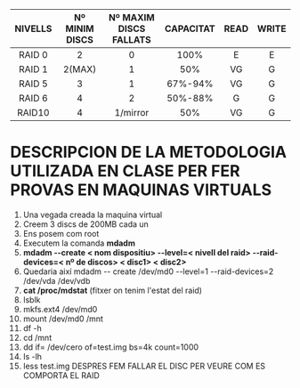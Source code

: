 | NIVELLS | Nº MINIM DISCS | Nº MAXIM DISCS FALLATS | CAPACITAT | READ | WRITE |
| :-----: | :------------: | :--------------------: | :-------: | :--: | :---: | 
| RAID 0  |       2        |         0              |    100%   |  E   |   E   |
| RAID 1  |       2(MAX)   |         1              |     50%   |  VG  |   G   |
| RAID 5  |       3        |         1              | 67%-94%   |  VG  |   G   |
| RAID 6  |       4        |         2              | 50%-88%   |  G   |   G   |
| RAID10  |       4        |         1/mirror       |     50%   |  VG  |   G   |


# DESCRIPCION DE LA METODOLOGIA UTILIZADA EN CLASE PER FER PROVAS EN MAQUINAS VIRTUALS


1. 	Una vegada creada la maquina virtual 
2.	Creem 3 discs de 200MB cada un
3.	Ens posem com root
4.	Executem la comanda **mdadm**
5. 	**mdadm --create < nom dispositiu> --level=< nivell del raid> --raid-devices=< nº de discos> < disc1> < disc2>**
6.	Quedaria així mdadm -- create /dev/md0 --level=1 --raid-devices=2 /dev/vda /dev/vdb
7.	**cat /proc/mdstat** (fitxer on tenim l'estat del raid)
8.	lsblk
9.	mkfs.ext4 /dev/md0
10.	mount /dev/md0 /mnt
11.	df -h
12.	cd /mnt
13.	dd if= /dev/cero of=test.img bs=4k count=1000
14.	ls -lh
15.	less test.img
	DESPRES FEM FALLAR EL DISC PER VEURE COM ES COMPORTA EL RAID
